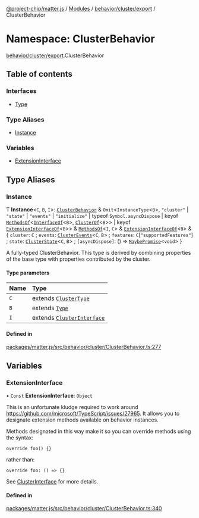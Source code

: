 [@project-chip/matter.js](../README.md) / [Modules](../modules.md) / [behavior/cluster/export](behavior_cluster_export.md) / ClusterBehavior

# Namespace: ClusterBehavior

[behavior/cluster/export](behavior_cluster_export.md).ClusterBehavior

## Table of contents

### Interfaces

- [Type](../interfaces/behavior_cluster_export.ClusterBehavior.Type.md)

### Type Aliases

- [Instance](behavior_cluster_export.ClusterBehavior.md#instance)

### Variables

- [ExtensionInterface](behavior_cluster_export.ClusterBehavior.md#extensioninterface)

## Type Aliases

### Instance

Ƭ **Instance**\<`C`, `B`, `I`\>: [`ClusterBehavior`](../classes/behavior_cluster_export.ClusterBehavior-1.md) & `Omit`\<`InstanceType`\<`B`\>, ``"cluster"`` \| ``"state"`` \| ``"events"`` \| ``"initialize"`` \| typeof `Symbol.asyncDispose` \| keyof [`MethodsOf`](behavior_cluster_export.ClusterInterface.md#methodsof)\<[`InterfaceOf`](behavior_cluster_export.ClusterInterface.md#interfaceof)\<`B`\>, [`ClusterOf`](behavior_cluster_export.md#clusterof)\<`B`\>\> \| keyof [`ExtensionInterfaceOf`](behavior_cluster_export.md#extensioninterfaceof)\<`B`\>\> & [`MethodsOf`](behavior_cluster_export.ClusterInterface.md#methodsof)\<`I`, `C`\> & [`ExtensionInterfaceOf`](behavior_cluster_export.md#extensioninterfaceof)\<`B`\> & \{ `cluster`: `C` ; `events`: [`ClusterEvents`](behavior_cluster_export.md#clusterevents)\<`C`, `B`\> ; `features`: `C`[``"supportedFeatures"``] ; `state`: [`ClusterState`](behavior_cluster_export.md#clusterstate)\<`C`, `B`\> ; `[asyncDispose]`: () => [`MaybePromise`](util_export.md#maybepromise)\<`void`\>  }

A fully-typed ClusterBehavior.  This type is derived by combining properties of the base type with properties
contributed by the cluster.

#### Type parameters

| Name | Type |
| :------ | :------ |
| `C` | extends [`ClusterType`](../interfaces/cluster_export.ClusterType-1.md) |
| `B` | extends [`Type`](../interfaces/behavior_export.Behavior.Type.md) |
| `I` | extends [`ClusterInterface`](behavior_cluster_export.md#clusterinterface) |

#### Defined in

[packages/matter.js/src/behavior/cluster/ClusterBehavior.ts:277](https://github.com/project-chip/matter.js/blob/558e12c94a201592c28c7bc0743705360b3e5ca6/packages/matter.js/src/behavior/cluster/ClusterBehavior.ts#L277)

## Variables

### ExtensionInterface

• `Const` **ExtensionInterface**: `Object`

This is an unfortunate kludge required to work around https://github.com/microsoft/TypeScript/issues/27965.  It
allows you to designate extension methods available on behavior instances.

Methods designated in this way make it so you can override methods using the syntax:

    override foo() {}

rather than:

    override foo: () => {}

See [ClusterInterface](behavior_cluster_export.md#clusterinterface) for more details.

#### Defined in

[packages/matter.js/src/behavior/cluster/ClusterBehavior.ts:340](https://github.com/project-chip/matter.js/blob/558e12c94a201592c28c7bc0743705360b3e5ca6/packages/matter.js/src/behavior/cluster/ClusterBehavior.ts#L340)
